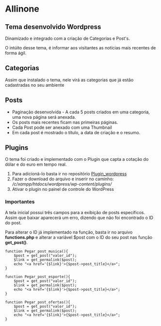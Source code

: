 # Allinone
## Tema desenvolvido  **Wordpress**
Dinamizado e integrado com a criação de Categorias e Post's. 

O intúito desse tema, é informar aos visitantes as notícias mais recentes de forma ágil.

## Categorias
   Assim que instalado o tema, nele virá as categorias que já estão cadastradas no seu ambiente

## Posts
* Paginação desenvolvida - A cada 5 posts criados em uma categoria, uma nova página será anexada. 
* Os posts mais recentes ficam nas primeiras páginas.
* Cada Post pode ser anexado com uma Thumbnail
* Em cada post é mostrado o título, a data de criação e o resumo.

## Plugins
   O tema foi criado e implementado com o Plugin que capta a cotação do dólar e do euro em tempo real.

1. Para adicioná-lo basta ir no repositório [Plugin_wordpress](https://github.com/giovanef16-sys/Plugin_wordpress)
2. Fazer o download do arquivo e inserir no caminho: */c/xampp/htdocs/wordpress/wp-content/plugins/*
3. Ativar o plugin no painel de controle do WordPress

### Importantes
A tela inicial possui três campos para a exibição de posts específicos. Assim que baixar aparecerá um erro, dizendo que não foi encontrado o ID do post.

Para alterar o ID já implementado na função, basta ir no arquivo **functions.php** e alterar a variável $post com o ID do seu post nas função **get_post()**.

    function Pegar_post_musica(){
        $post = get_post("valor_id");
        $link = get_permalink($post);
        echo "<a href='{$link}'>{$post->post_title}</a>";
    }

    function Pegar_post_esporte(){
        $post = get_post("valor_id");
        $link = get_permalink($post);
        echo "<a href='{$link}'>{$post->post_title}</a>";
    }

    function Pegar_post_ofertas(){
        $post = get_post("valor_id");
        $link = get_permalink($post);
        echo "<a href='{$link}'>{$post->post_title}</a>";
    }
